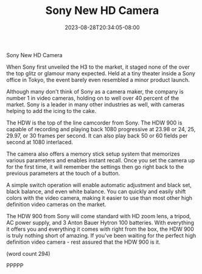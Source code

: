 ﻿---
title: "Sony New HD Camera"
date: 2023-08-28T20:34:05-08:00
description: "High Definition Video Cameras Tips for Web Success"
featured_image: "/images/High Definition Video Cameras.jpg"
tags: ["High Definition Video Cameras"]
---

Sony New HD Camera

When Sony first unveiled the H3 to the market, it
staged none of the over the top glitz or glamour
many expected.  Held at a tiny theater inside a
Sony office in Tokyo, the event barely even 
resembled a minor product launch.

Although many don't think of Sony as a camera maker,
the company is number 1 in video cameras, holding
on to well over 40 percent of the market.  Sony
is a leader in many other industries as well, with
cameras helping to add the icing to the cake.

The HDW is the top of the line camcorder from 
Sony.  The HDW 900 is capable of recording and 
playing back 1080 progressive at 23.98 or 24, 25,
29.97, or 30 frames per second.  It can also play
back 50 or 60 fields per second at 1080 interlaced.

The camera also offers a memory stick setup system
that memorizes various parameters and enables instant
recall.  Once you set the camera up for the first 
time, it will remember the settings then go right
back to the previous parameters at the touch of a
button.

A simple switch operation will enable automatic
adjustment and black set, black balance, and even
white balance.  You can quickly and easily shift
colors with the video camera, making it easier to
use than most other high definition video cameras
on the market.

The HDW 900 from Sony will come standard with HD
zoom lens, a tripod, AC power supply, and 3 Anton
Bauer Hytron 100 batteries.  With everything it 
offers you and everything it comes with right from
the box, the HDW 900 is truly nothing short of 
amazing.  If you've been waiting for the perfect
high definition video camera - rest assured that
the HDW 900 is it.

(word count 294)

PPPPP
